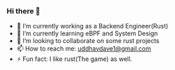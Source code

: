 ### Hi there 👋   

- 🔭 I’m currently working as a Backend Engineer(Rust)
- 🌱 I’m currently learning eBPF and System Design 
- 👯 I’m looking to collaborate on some rust projects
- 📫 How to reach me: uddhavdave1@gmail.com
- ⚡ Fun fact: I like rust(The game) as well.

